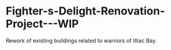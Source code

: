 # Fighter-s-Delight-Renovation-Project---WIP

Rework of existing buildings related to warriors of Illiac Bay.

